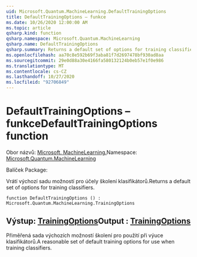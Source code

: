 ```yaml
---
uid: Microsoft.Quantum.MachineLearning.DefaultTrainingOptions
title: DefaultTrainingOptions – funkce
ms.date: 10/26/2020 12:00:00 AM
ms.topic: article
qsharp.kind: function
qsharp.namespace: Microsoft.Quantum.MachineLearning
qsharp.name: DefaultTrainingOptions
qsharp.summary: Returns a default set of options for training classifiers.
ms.openlocfilehash: aa70c8e592b69f3aba81f7d2697478bf930ad8aa
ms.sourcegitcommit: 29e0d88a30e4166fa580132124b0eb57e1f0e986
ms.translationtype: MT
ms.contentlocale: cs-CZ
ms.lasthandoff: 10/27/2020
ms.locfileid: "92706849"
---
```

# <a name="defaulttrainingoptions-function"></a><span data-ttu-id="c6517-102">DefaultTrainingOptions – funkce</span><span class="sxs-lookup"><span data-stu-id="c6517-102">DefaultTrainingOptions function</span></span>

<span data-ttu-id="c6517-103">Obor názvů: [Microsoft. MachineLearning.](xref:Microsoft.Quantum.MachineLearning)</span><span class="sxs-lookup"><span data-stu-id="c6517-103">Namespace: [Microsoft.Quantum.MachineLearning](xref:Microsoft.Quantum.MachineLearning)</span></span>

<span data-ttu-id="c6517-104">Balíček [](https://nuget.org/packages/)</span><span class="sxs-lookup"><span data-stu-id="c6517-104">Package: [](https://nuget.org/packages/)</span></span>


<span data-ttu-id="c6517-105">Vrátí výchozí sadu možností pro účely školení klasifikátorů.</span><span class="sxs-lookup"><span data-stu-id="c6517-105">Returns a default set of options for training classifiers.</span></span>

```qsharp
function DefaultTrainingOptions () : Microsoft.Quantum.MachineLearning.TrainingOptions
```


## <a name="output--trainingoptions"></a><span data-ttu-id="c6517-106">Výstup: [TrainingOptions](xref:Microsoft.Quantum.MachineLearning.TrainingOptions)</span><span class="sxs-lookup"><span data-stu-id="c6517-106">Output : [TrainingOptions](xref:Microsoft.Quantum.MachineLearning.TrainingOptions)</span></span>

<span data-ttu-id="c6517-107">Přiměřená sada výchozích možností školení pro použití při výuce klasifikátorů.</span><span class="sxs-lookup"><span data-stu-id="c6517-107">A reasonable set of default training options for use when training classifiers.</span></span>